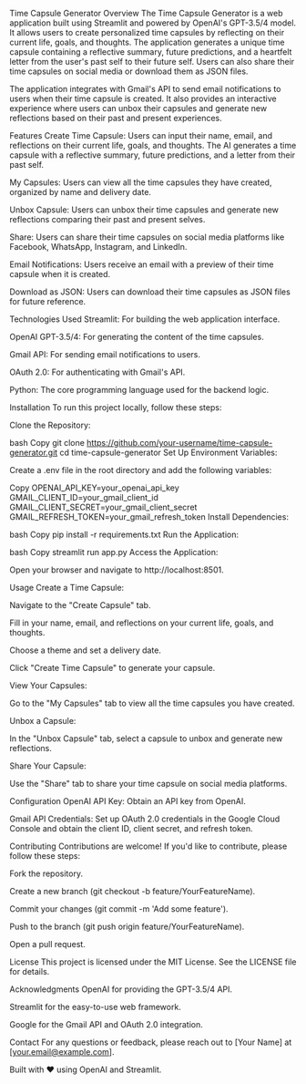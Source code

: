 Time Capsule Generator
Overview
The Time Capsule Generator is a web application built using Streamlit and powered by OpenAI's GPT-3.5/4 model. It allows users to create personalized time capsules by reflecting on their current life, goals, and thoughts. The application generates a unique time capsule containing a reflective summary, future predictions, and a heartfelt letter from the user's past self to their future self. Users can also share their time capsules on social media or download them as JSON files.

The application integrates with Gmail's API to send email notifications to users when their time capsule is created. It also provides an interactive experience where users can unbox their capsules and generate new reflections based on their past and present experiences.

Features
Create Time Capsule: Users can input their name, email, and reflections on their current life, goals, and thoughts. The AI generates a time capsule with a reflective summary, future predictions, and a letter from their past self.

My Capsules: Users can view all the time capsules they have created, organized by name and delivery date.

Unbox Capsule: Users can unbox their time capsules and generate new reflections comparing their past and present selves.

Share: Users can share their time capsules on social media platforms like Facebook, WhatsApp, Instagram, and LinkedIn.

Email Notifications: Users receive an email with a preview of their time capsule when it is created.

Download as JSON: Users can download their time capsules as JSON files for future reference.

Technologies Used
Streamlit: For building the web application interface.

OpenAI GPT-3.5/4: For generating the content of the time capsules.

Gmail API: For sending email notifications to users.

OAuth 2.0: For authenticating with Gmail's API.

Python: The core programming language used for the backend logic.

Installation
To run this project locally, follow these steps:

Clone the Repository:

bash
Copy
git clone https://github.com/your-username/time-capsule-generator.git
cd time-capsule-generator
Set Up Environment Variables:

Create a .env file in the root directory and add the following variables:

Copy
OPENAI_API_KEY=your_openai_api_key
GMAIL_CLIENT_ID=your_gmail_client_id
GMAIL_CLIENT_SECRET=your_gmail_client_secret
GMAIL_REFRESH_TOKEN=your_gmail_refresh_token
Install Dependencies:

bash
Copy
pip install -r requirements.txt
Run the Application:

bash
Copy
streamlit run app.py
Access the Application:

Open your browser and navigate to http://localhost:8501.

Usage
Create a Time Capsule:

Navigate to the "Create Capsule" tab.

Fill in your name, email, and reflections on your current life, goals, and thoughts.

Choose a theme and set a delivery date.

Click "Create Time Capsule" to generate your capsule.

View Your Capsules:

Go to the "My Capsules" tab to view all the time capsules you have created.

Unbox a Capsule:

In the "Unbox Capsule" tab, select a capsule to unbox and generate new reflections.

Share Your Capsule:

Use the "Share" tab to share your time capsule on social media platforms.

Configuration
OpenAI API Key: Obtain an API key from OpenAI.

Gmail API Credentials: Set up OAuth 2.0 credentials in the Google Cloud Console and obtain the client ID, client secret, and refresh token.

Contributing
Contributions are welcome! If you'd like to contribute, please follow these steps:

Fork the repository.

Create a new branch (git checkout -b feature/YourFeatureName).

Commit your changes (git commit -m 'Add some feature').

Push to the branch (git push origin feature/YourFeatureName).

Open a pull request.

License
This project is licensed under the MIT License. See the LICENSE file for details.

Acknowledgments
OpenAI for providing the GPT-3.5/4 API.

Streamlit for the easy-to-use web framework.

Google for the Gmail API and OAuth 2.0 integration.

Contact
For any questions or feedback, please reach out to [Your Name] at [your.email@example.com].

Built with ❤️ using OpenAI and Streamlit.
